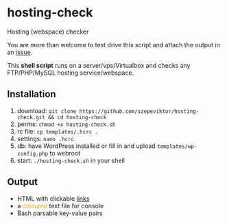 hosting-check
=============

Hosting (webspace) checker


You are more than welcome to test drive this script and attach the output in an [issue](https://github.com/szepeviktor/hosting-check/issues/new).

This **shell script** runs on a server/vps/Virtualbox and checks any FTP/PHP/MySQL hosting service/webspace.

## Installation

1. download: `git clone https://github.com/szepeviktor/hosting-check.git && cd hosting-check`
1. perms:    `chmod +x hosting-check.sh`
1. rc file:  `cp templates/.hcrc .`
1. settings: `nano .hcrc`
1. db:       have WordPress installed or fill in and upload `templates/wp-config.php` to webroot
1. start:    `./hosting-check.sh` in your shell

## Output

- HTML with clickable [links](http://online1.hu/)
- a <span style="color:orange;">coloured</span> text file for console
- Bash parsable key-value pairs
